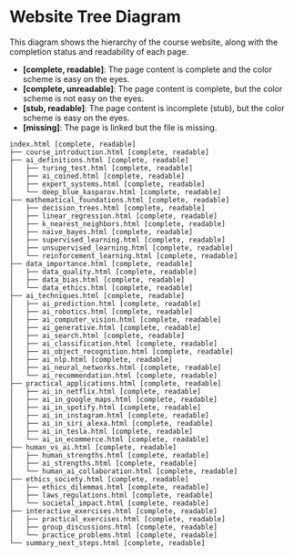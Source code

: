 # Website Tree Diagram

This diagram shows the hierarchy of the course website, along with the completion status and readability of each page.

- **[complete, readable]**: The page content is complete and the color scheme is easy on the eyes.
- **[complete, unreadable]**: The page content is complete, but the color scheme is not easy on the eyes.
- **[stub, readable]**: The page content is incomplete (stub), but the color scheme is easy on the eyes.
- **[missing]**: The page is linked but the file is missing.

```
index.html [complete, readable]
├── course_introduction.html [complete, readable]
├── ai_definitions.html [complete, readable]
│   ├── turing_test.html [complete, readable]
│   ├── ai_coined.html [complete, readable]
│   ├── expert_systems.html [complete, readable]
│   └── deep_blue_kasparov.html [complete, readable]
├── mathematical_foundations.html [complete, readable]
│   ├── decision_trees.html [complete, readable]
│   ├── linear_regression.html [complete, readable]
│   ├── k_nearest_neighbors.html [complete, readable]
│   ├── naive_bayes.html [complete, readable]
│   ├── supervised_learning.html [complete, readable]
│   ├── unsupervised_learning.html [complete, readable]
│   └── reinforcement_learning.html [complete, readable]
├── data_importance.html [complete, readable]
│   ├── data_quality.html [complete, readable]
│   ├── data_bias.html [complete, readable]
│   └── data_ethics.html [complete, readable]
├── ai_techniques.html [complete, readable]
│   ├── ai_prediction.html [complete, readable]
│   ├── ai_robotics.html [complete, readable]
│   ├── ai_computer_vision.html [complete, readable]
│   ├── ai_generative.html [complete, readable]
│   ├── ai_search.html [complete, readable]
│   ├── ai_classification.html [complete, readable]
│   ├── ai_object_recognition.html [complete, readable]
│   ├── ai_nlp.html [complete, readable]
│   ├── ai_neural_networks.html [complete, readable]
│   └── ai_recommendation.html [complete, readable]
├── practical_applications.html [complete, readable]
│   ├── ai_in_netflix.html [complete, readable]
│   ├── ai_in_google_maps.html [complete, readable]
│   ├── ai_in_spotify.html [complete, readable]
│   ├── ai_in_instagram.html [complete, readable]
│   ├── ai_in_siri_alexa.html [complete, readable]
│   ├── ai_in_tesla.html [complete, readable]
│   └── ai_in_ecommerce.html [complete, readable]
├── human_vs_ai.html [complete, readable]
│   ├── human_strengths.html [complete, readable]
│   ├── ai_strengths.html [complete, readable]
│   └── human_ai_collaboration.html [complete, readable]
├── ethics_society.html [complete, readable]
│   ├── ethics_dilemmas.html [complete, readable]
│   ├── laws_regulations.html [complete, readable]
│   └── societal_impact.html [complete, readable]
├── interactive_exercises.html [complete, readable]
│   ├── practical_exercises.html [complete, readable]
│   ├── group_discussions.html [complete, readable]
│   └── practice_problems.html [complete, readable]
└── summary_next_steps.html [complete, readable]
```

